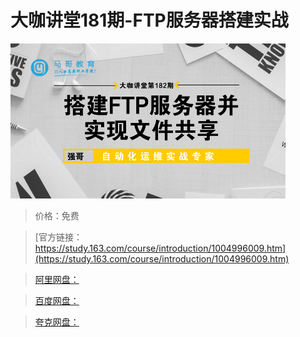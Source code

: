 # 大咖讲堂181期-FTP服务器搭建实战

![img](../../../assets/study163/free/153C60AB1405877869622899C852DE07.png)

> 价格：免费

> [官方链接：https://study.163.com/course/introduction/1004996009.htm](https://study.163.com/course/introduction/1004996009.htm)

> [阿里网盘：]()

> [百度网盘：]()

> [夸克网盘：]()
